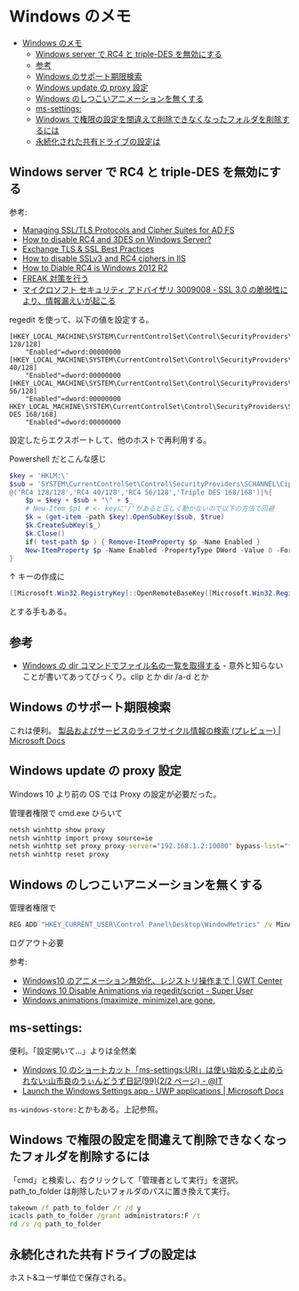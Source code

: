 # Windows のメモ

- [Windows のメモ](#windows-のメモ)
  - [Windows server で RC4 と triple-DES を無効にする](#windows-server-で-rc4-と-triple-des-を無効にする)
  - [参考](#参考)
  - [Windows のサポート期限検索](#windows-のサポート期限検索)
  - [Windows update の proxy 設定](#windows-update-の-proxy-設定)
  - [Windows のしつこいアニメーションを無くする](#windows-のしつこいアニメーションを無くする)
  - [ms-settings:](#ms-settings)
  - [Windows で権限の設定を間違えて削除できなくなったフォルダを削除するには](#windows-で権限の設定を間違えて削除できなくなったフォルダを削除するには)
  - [永続化された共有ドライブの設定は](#永続化された共有ドライブの設定は)

## Windows server で RC4 と triple-DES を無効にする

参考:

- [Managing SSL/TLS Protocols and Cipher Suites for AD FS](https://docs.microsoft.com/windows-server/identity/ad-fs/operations/manage-ssl-protocols-in-ad-fs)
- [How to disable RC4 and 3DES on Windows Server?](https://www.tbs-certificates.co.uk/FAQ/en/desactiver_rc4_windows.html)
- [Exchange TLS & SSL Best Practices](https://blogs.technet.microsoft.com/exchange/2015/07/27/exchange-tls-ssl-best-practices/)
- [How to disable SSLv3 and RC4 ciphers in IIS](https://samrueby.com/2015/06/08/how-to-disable-sslv3-and-rc4-ciphers-in-iis/)
- [How to Diable RC4 is Windows 2012 R2](https://social.technet.microsoft.com/Forums/en-US/faad7dd2-19d5-4ba0-bd3a-fc724d234d7b/how-to-diable-rc4-is-windows-2012-r2?forum=winservergen)
- [FREAK 対策を行う](https://www.agilegroup.co.jp/technote/freak-check.html)
- [マイクロソフト セキュリティ アドバイザリ 3009008 - SSL 3.0 の脆弱性により、情報漏えいが起こる](https://docs.microsoft.com/ja-jp/security-updates/securityadvisories/2015/3009008)

regedit を使って、以下の値を設定する。

```reg
[HKEY_LOCAL_MACHINE\SYSTEM\CurrentControlSet\Control\SecurityProviders\SCHANNEL\Ciphers\RC4 128/128]
    "Enabled"=dword:00000000
[HKEY_LOCAL_MACHINE\SYSTEM\CurrentControlSet\Control\SecurityProviders\SCHANNEL\Ciphers\RC4 40/128]
    "Enabled"=dword:00000000
[HKEY_LOCAL_MACHINE\SYSTEM\CurrentControlSet\Control\SecurityProviders\SCHANNEL\Ciphers\RC4 56/128]
    "Enabled"=dword:00000000
HKEY_LOCAL_MACHINE\SYSTEM\CurrentControlSet\Control\SecurityProviders\SCHANNEL\Ciphers\Triple DES 168/168]
    "Enabled"=dword:00000000
```

設定したらエクスポートして、他のホストで再利用する。

Powershell だとこんな感じ

```powershell
$key = 'HKLM:\'
$sub = 'SYSTEM\CurrentControlSet\Control\SecurityProviders\SCHANNEL\Ciphers'
@('RC4 128/128','RC4 40/128','RC4 56/128','Triple DES 168/168')|%{
    $p = $key + $sub + "\" + $_
    # New-Item $p1 # <- keyに'/'があると正しく動かないので以下の方法で回避
    $k = (get-item -path $key).OpenSubKey($sub, $true)
    $k.CreateSubKey($_)
    $k.Close()
    if( test-path $p ) { Remove-ItemProperty $p -Name Enabled }
    New-ItemProperty $p -Name Enabled -PropertyType DWord -Value 0 -Force | Out-Null
}
```

↑ キーの作成に

```powershell
([Microsoft.Win32.RegistryKey]::OpenRemoteBaseKey([Microsoft.Win32.RegistryHive]::LocalMachine,$env:COMPUTERNAME)).CreateSubKey('SYSTEM\CurrentControlSet\Control\SecurityProviders\SCHANNEL\Ciphers\RC4 128/128')
```

とする手もある。

## 参考

- [Windows の dir コマンドでファイル名の一覧を取得する](https://www.atmarkit.co.jp/ait/articles/0412/04/news014.html) - 意外と知らないことが書いてあってびっくり。clip とか dir /a-d とか

## Windows のサポート期限検索

これは便利。
[製品およびサービスのライフサイクル情報の検索 (プレビュー) | Microsoft Docs](https://docs.microsoft.com/ja-jp/lifecycle/products/)

## Windows update の proxy 設定

Windows 10 より前の OS では Proxy の設定が必要だった。

管理者権限で cmd.exe ひらいて

```bat
netsh winhttp show proxy
netsh winhttp import proxy source=ie
netsh winhttp set proxy proxy-server="192.168.1.2:10080" bypass-list="*.local"
netsh winhttp reset proxy
```

## Windows のしつこいアニメーションを無くする

管理者権限で

```bat
REG ADD "HKEY_CURRENT_USER\Control Panel\Desktop\WindowMetrics" /v MinAnimate /t REG_SZ /d 0 /f
```

ログアウト必要

参考:

- [Windows10 のアニメーション無効化、レジストリ操作まで | GWT Center](https://www.gwtcenter.com/stop-win10-animation)
- [Windows 10 Disable Animations via regedit/script - Super User](https://superuser.com/questions/1052763/windows-10-disable-animations-via-regedit-script)
- [Windows animations (maximize, minimize) are gone.](https://social.technet.microsoft.com/Forums/en-US/4aa71ed5-3500-4d11-a461-7d80c0847f91/windows-animations-maximize-minimize-are-gone?forum=itprovistadesktopui)

## ms-settings:

便利。「設定開いて...」よりは全然楽

- [Windows 10 のショートカット「ms-settings:URI」は使い始めると止められない:山市良のうぃんどうず日記(99)(2/2 ページ) - @IT](https://www.atmarkit.co.jp/ait/articles/1707/11/news009_2.html)
- [Launch the Windows Settings app - UWP applications | Microsoft Docs](https://docs.microsoft.com/en-us/windows/uwp/launch-resume/launch-settings-app#ms-settings-uri-scheme-reference)

`ms-windows-store:`とかもある。上記参照。

## Windows で権限の設定を間違えて削除できなくなったフォルダを削除するには

「cmd」と検索し、右クリックして「管理者として実行」を選択。
path_to_folder は削除したいフォルダのパスに置き換えて実行。

```bat
takeown /f path_to_folder /r /d y
icacls path_to_folder /grant administrators:F /t
rd /s /q path_to_folder
```

## 永続化された共有ドライブの設定は

ホスト&ユーザ単位で保存される。
